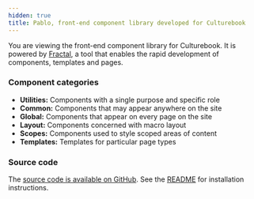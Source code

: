 ```yaml
---
hidden: true
title: Pablo, front-end component library developed for Culturebook
---
```

You are viewing the front-end component library for Culturebook. It is powered by [Fractal](http://fractal.build), a tool that enables the rapid development of components, templates and pages.

### Component categories

  * **Utilities:** Components with a single purpose and specific role
  * **Common:** Components that may appear anywhere on the site
  * **Global:** Components that appear on every page on the site
  * **Layout:** Components concerned with macro layout
  * **Scopes:** Components used to style scoped areas of content
  * **Templates:** Templates for particular page types

### Source code

The [source code is available on GitHub](https://github.com/culturebook/pablo). See the [README](https://github.com/culturebook/pablo/blob/master/README.md) for installation instructions.
